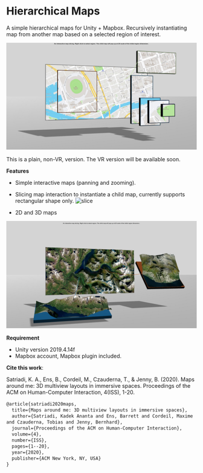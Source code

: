 # Hierarchical Maps
A simple hierarchical maps for Unity + Mapbox. Recursively instantiating map from another map based on a selected region of interest. 

  ![Image](https://github.com/KadekSatriadi/HierarchicalMaps/raw/main/Captures/image_004_0005.jpg)

This is a plain, non-VR, version. The VR version will be available soon. 

**Features**
- Simple interactive maps (panning and zooming). 
- Slicing map interaction to instantiate a child map, currently supports rectangular shape only.
![slice](https://user-images.githubusercontent.com/19480468/161990057-bcbc4d19-f6fd-4c28-8459-05bf94471e7f.gif)

- 2D and 3D maps

![3dmap](https://github.com/KadekSatriadi/HierarchicalMaps/raw/main/Captures/image_002_0005.jpg)


**Requirement**
- Unity version 2019.4.14f
- Mapbox account, Mapbox plugin included. 



**Cite this work**:

Satriadi, K. A., Ens, B., Cordeil, M., Czauderna, T., & Jenny, B. (2020). Maps around me: 3D multiview layouts in immersive spaces. Proceedings of the ACM on Human-Computer Interaction, 4(ISS), 1-20.

```
@article{satriadi2020maps,
  title={Maps around me: 3D multiview layouts in immersive spaces},
  author={Satriadi, Kadek Ananta and Ens, Barrett and Cordeil, Maxime and Czauderna, Tobias and Jenny, Bernhard},
  journal={Proceedings of the ACM on Human-Computer Interaction},
  volume={4},
  number={ISS},
  pages={1--20},
  year={2020},
  publisher={ACM New York, NY, USA}
}
```
